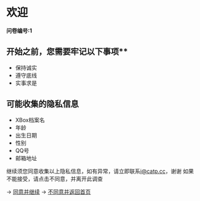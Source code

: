 # 欢迎

**问卷编号:1**

## 开始之前，您需要牢记以下事项**

- 保持诚实
- 遵守底线
- 实事求是

## 可能收集的隐私信息

- XBox档案名
- 年龄
- 出生日期
- 性别
- QQ号
- 邮箱地址

继续须您同意收集以上隐私信息，如有异常，请立即联系[i@catp.cc](mailto:i@catp.cc)，谢谢
如果不能接受，请点击不同意，并离开此调查

-> [同意并继续](./1/go.md)
-> [不同意并返回首页](./)
